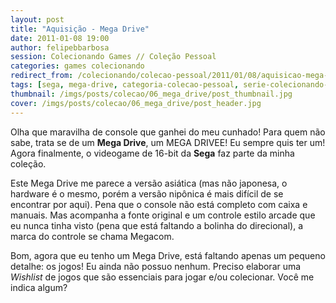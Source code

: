 ```yaml
---
layout: post
title: "Aquisição - Mega Drive"
date: 2011-01-08 19:00
author: felipebbarbosa
session: Colecionando Games // Coleção Pessoal
categories: games colecionando
redirect_from: /colecionando/colecao-pessoal/2011/01/08/aquisicao-mega-drive.html
tags: [sega, mega-drive, categoria-colecao-pessoal, serie-colecionando-games]
thumbnail: /imgs/posts/colecao/06_mega_drive/post_thumbnail.jpg
cover: /imgs/posts/colecao/06_mega_drive/post_header.jpg
---
```


Olha que maravilha de console que ganhei do meu cunhado! Para quem não sabe, trata se de um **Mega Drive**, um MEGA DRIVEE! Eu sempre quis ter um! Agora finalmente, o videogame de 16-bit da **Sega** faz parte da minha coleção.

<!--more-->

Este Mega Drive me parece a versão asiática (mas não japonesa, o hardware é o mesmo, porém a versão nipônica é mais difícil de se encontrar por aqui). Pena que o console não está completo com caixa e manuais. Mas acompanha a fonte original e um controle estilo arcade que eu nunca tinha visto (pena que está faltando a bolinha do direcional), a marca do controle se chama Megacom.

Bom, agora que eu tenho um Mega Drive, está faltando apenas um pequeno detalhe: os jogos! Eu ainda não possuo nenhum. Preciso elaborar uma _Wishlist_ de jogos que são essenciais para jogar e/ou colecionar. Você me indica algum?
